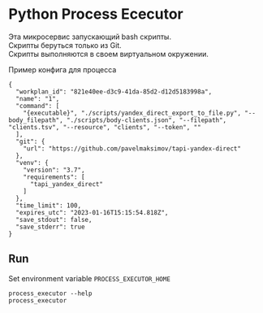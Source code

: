 # Python Process Ececutor

Эта микросервис запускающий bash скрипты.\
Скрипты беруться только из Git.\
Скрипты выполняются в своем виртуальном окружении.

Пример конфига для процесса
```
{
  "workplan_id": "821e40ee-d3c9-41da-85d2-d12d5183998a",
  "name": "1",
  "command": [
    "{executable}", "./scripts/yandex_direct_export_to_file.py", "--body_filepath", "./scripts/body-clients.json", "--filepath", "clients.tsv", "--resource", "clients", "--token", ""
  ],
  "git": {
    "url": "https://github.com/pavelmaksimov/tapi-yandex-direct"
  },
  "venv": {
    "version": "3.7",
    "requirements": [
      "tapi_yandex_direct"
    ]
  },
  "time_limit": 100,
  "expires_utc": "2023-01-16T15:15:54.818Z",
  "save_stdout": false,
  "save_stderr": true
}
```




## Run
Set environment variable `PROCESS_EXECUTOR_HOME`

    process_executor --help
    process_executor